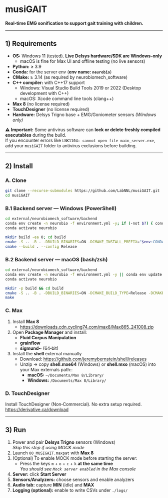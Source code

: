 # musiGAIT

**Real‑time EMG sonification to support gait training with children.**

---

## 1) Requirements

* **OS:** Windows 11 (tested). **Live Delsys hardware/SDK are Windows-only**
  * macOS is fine for Max UI and offline testing (no live sensors)
* **Python:** ≥ 3.9
* **Conda:** for the server env (**env name: `neurobio`**)
* **CMake:** ≥ 3.14 (as required by neurobiomech_software)
* **C++ compiler:** with C++17 support 
  * Windows: Visual Studio Build Tools 2019 or 2022 (Desktop development with C++)
  * macOS: Xcode command line tools (clang++)
* **Max 8** (no license required)
* **TouchDesigner** (no license required)
* **Hardware:** Delsys Trigno base + EMG/Goniometer sensors _(Windows only)_

⚠️ **Important:** Some antivirus software can **lock or delete freshly compiled executables** during the build.  
If you encounter errors like `LNK1104: cannot open file main_server.exe`, add your `musiGAIT` folder to antivirus exclusions before building.

---

## 2) Install

### A. Clone

```bash
git clone --recurse-submodules https://github.com/LabNNL/musiGAIT.git
cd musiGAIT
```

### B.1 Backend server — Windows (PowerShell)

```bash
cd external/neurobiomech_software/backend
conda env create -n neurobio -f environment.yml -y; if (-not $?) { conda env update -n neurobio -f environment.yml --prune -y }
conda activate neurobio

mkdir build -ea 0; cd build
cmake -S .. -B . -DBUILD_BINARIES=ON -DCMAKE_INSTALL_PREFIX="$env:CONDA_PREFIX"
cmake --build . --config Release
```

### B.2 Backend server — macOS (bash/zsh)

```bash
cd external/neurobiomech_software/backend
conda env create -n neurobio -f environment.yml -y || conda env update -n neurobio -f environment.yml --prune -y
conda activate neurobio

mkdir -p build && cd build
cmake -S .. -B . -DBUILD_BINARIES=ON -DCMAKE_BUILD_TYPE=Release -DCMAKE_INSTALL_PREFIX="$CONDA_PREFIX"
make
```

### C. Max

1. Install **Max 8**
	* https://downloads.cdn.cycling74.com/max8/Max865_241008.zip
2. Open **Package Manager** and install:
	* **Fluid Corpus Manipulation**
	* **grainflow**
	* **sigmund~** (64‑bit)
3. Install the **shell** external manually
	* Download: https://github.com/jeremybernstein/shell/releases
	* Unzip → copy **shell.mxe64** (Windows) or **shell.mxo** (macOS) into your Max externals path::
		* **macOS:** `~/Documents/Max 8/Library/`
		* **Windows:** `/Documents/Max 8/Library/`

### D. TouchDesigner

Install TouchDesigner (Non‑Commercial). No extra setup required.  
https://derivative.ca/download

---

## 3) Run

1. Power and pair **Delsys Trigno** sensors (Windows)  
	 _Skip this step if using MOCK mode_
2. Launch `00_MUSIGAIT.maxpat` with **Max 8**
3. (Optional) To enable MOCK mode before starting the server:
	* Press the keys `m` + `o` + `c` + `k` **at the same time**  
	_You should see `Mock server enabled` in the Max console_
3. **Server:** click **Start Server**
4. **Sensors/Analyzers:** choose sensors and enable analyzers
5. **Audio tab:** capture **MIN** (idle) and **MAX**
6. **Logging (optional):** enable to write CSVs under `./logs/`
